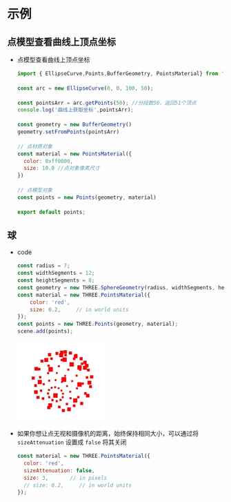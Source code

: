 # 示例

## 点模型查看曲线上顶点坐标

+ 点模型查看曲线上顶点坐标

  ```js
  import { EllipseCurve,Points,BufferGeometry, PointsMaterial} from 'three';

  const arc = new EllipseCurve(0, 0, 100, 50);

  const pointsArr = arc.getPoints(50); //分段数50，返回51个顶点
  console.log('曲线上获取坐标',pointsArr);

  const geometry = new BufferGeometry()
  geometry.setFromPoints(pointsArr)

  // 点材质对象
  const material = new PointsMaterial({
    color: 0xff0000,
    size: 10.0 //点对象像素尺寸
  })

  // 点模型对象
  const points = new Points(geometry, material)

  export default points;
  ```

## 球

+ code

  ```js
  const radius = 7;
  const widthSegments = 12;
  const heightSegments = 8;
  const geometry = new THREE.SphereGeometry(radius, widthSegments, heightSegments);
  const material = new THREE.PointsMaterial({
      color: 'red',
      size: 0.2,     // in world units
  });
  const points = new THREE.Points(geometry, material);
  scene.add(points);
  ```

  ![alt text](images/球.png)

+ 如果你想让点无视和摄像机的距离，始终保持相同大小，可以通过将 `sizeAttenuation` 设置成 `false` 将其关闭

  ```js
  const material = new THREE.PointsMaterial({
    color: 'red',
    sizeAttenuation: false,
    size: 3,       // in pixels
    // size: 0.2,     // in world units
  });
  ```
